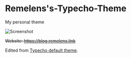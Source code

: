 # Remelens's-Typecho-Theme

My personal theme

![Screenshot](https://blog.remelens.link/usr/themes/OSMe/screenshot.png)

~~Website: https://blog.remelens.link~~ 

Edited from [Typecho default theme](https://github.com/typecho/typecho).

